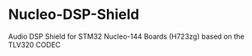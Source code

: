 # Nucleo-DSP-Shield
Audio DSP Shield for STM32 Nucleo-144 Boards (H723zg) based on the TLV320 CODEC
